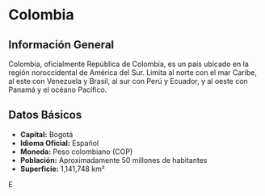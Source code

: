 # Colombia

## Información General
Colombia, oficialmente República de Colombia, es un país ubicado en la región noroccidental de América del Sur. Limita al norte con el mar Caribe, al este con Venezuela y Brasil, al sur con Perú y Ecuador, y al oeste con Panamá y el océano Pacífico.

## Datos Básicos
- **Capital:** Bogotá
- **Idioma Oficial:** Español
- **Moneda:** Peso colombiano (COP)
- **Población:** Aproximadamente 50 millones de habitantes
- **Superficie:** 1,141,748 km²

E